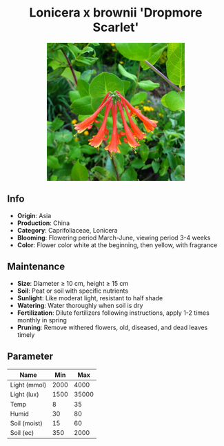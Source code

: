 <h1 align='center'>Lonicera x brownii 'Dropmore Scarlet'</h1>
<p align="center">
    <img 
        align='center'
        width='320'
        src="../images/lonicera x brownii dropmore scarlet.png" 
        alt='Lonicera x brownii 'Dropmore Scarlet'' />
</p>

## Info

 - **Origin**: Asia
 - **Production**: China
 - **Category**: Caprifoliaceae, Lonicera
 - **Blooming**: Flowering period March-June, viewing period 3-4 weeks
 - **Color**: Flower color white at the beginning, then yellow, with fragrance

## Maintenance

 - **Size**: Diameter ≥ 10 cm, height ≥ 15 cm
 - **Soil**: Peat or soil with specific nutrients
 - **Sunlight**: Like moderat light, resistant to half shade
 - **Watering**: Water thoroughly when soil is dry
 - **Fertilization**: Dilute fertilizers following instructions,  apply 1-2 times monthly in spring
 - **Pruning**: Remove withered flowers, old, diseased, and dead leaves timely

## Parameter

| Name         | Min  | Max   |
|--------------|------|-------|
| Light (mmol) | 2000 | 4000  |
| Light (lux)  | 1500 | 35000 |
| Temp         | 8    | 35    |
| Humid        | 30   | 80    |
| Soil (moist) | 15   | 60    |
| Soil (ec)    | 350  | 2000  |